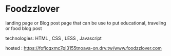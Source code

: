 # Foodzzlover
landing page or Blog post page that can be use to put educational, traveling or food blog post

technologies: HTML , CSS , LESS , Javascript 

hosted : <a href="https://foficqxmc7pi3155tnoava-on.drv.tw/www.foodzzlover.com/"> https://foficqxmc7pi3155tnoava-on.drv.tw/www.foodzzlover.com </a>
